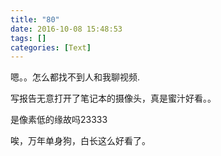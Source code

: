 ```yaml
---
title: "80"
date: 2016-10-08 15:48:53
tags: []
categories: [Text]
---
```


<p dir="ltr"  >嗯。。怎么都找不到人和我聊视频.</p> 
<p dir="ltr"  >写报告无意打开了笔记本的摄像头，真是蜜汁好看。。</p> 
<p dir="ltr"  >是像素低的缘故吗23333<br /></p> 
<p dir="ltr"  >唉，万年单身狗，白长这么好看了。</p>